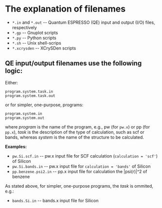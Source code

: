 # The explanation of filenames

- `*.in` and `*.out` -- Quantum ESPRESSO (QE) input and output (I/O)
  files, respectively
- `*.gp`           -- Gnuplot scripts
- `*.py`           -- Python scripts
- `*.sh`           -- Unix shell-scrips
- `*.xcrysden`     -- XCrySDen scripts


## QE input/output filenames use the following logic:

Either:

    program.system.task.in
    program.system.task.out

or for simpler, one-purpose, programs:

    program.system.in
    program.system.out

where *program* is the name of the program, e.g., pw (for `pw.x`) or
pp (for `pp.x`), *task* is the description of the type of calculation,
such as scf or bands, whereas *system* is the name of the structure to
be calculated.

**Examples:**

* `pw.Si.scf.in`   -- pw.x input file for SCF calculation (`calculation = 'scf'`) of Silicon
* `pw.Si.bands.in` -- pw.x input file for `calculation = 'bands'` of Silicon
* `pp.benzene.psi2.in` -- pp.x input file for calculation the |psi(r)|^2 of benzene

As stated above, for simpler, one-purpose programs, the *task* is ommited, e.g.:

* `bands.Si.in` -- bands.x input file for Silicon
